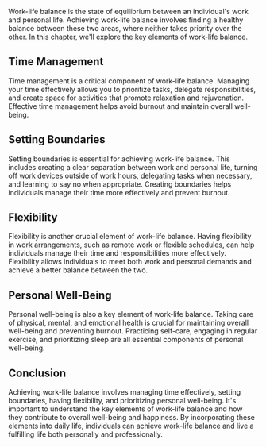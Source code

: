 
Work-life balance is the state of equilibrium between an individual's work and personal life. Achieving work-life balance involves finding a healthy balance between these two areas, where neither takes priority over the other. In this chapter, we'll explore the key elements of work-life balance.

Time Management
---------------

Time management is a critical component of work-life balance. Managing your time effectively allows you to prioritize tasks, delegate responsibilities, and create space for activities that promote relaxation and rejuvenation. Effective time management helps avoid burnout and maintain overall well-being.

Setting Boundaries
------------------

Setting boundaries is essential for achieving work-life balance. This includes creating a clear separation between work and personal life, turning off work devices outside of work hours, delegating tasks when necessary, and learning to say no when appropriate. Creating boundaries helps individuals manage their time more effectively and prevent burnout.

Flexibility
-----------

Flexibility is another crucial element of work-life balance. Having flexibility in work arrangements, such as remote work or flexible schedules, can help individuals manage their time and responsibilities more effectively. Flexibility allows individuals to meet both work and personal demands and achieve a better balance between the two.

Personal Well-Being
-------------------

Personal well-being is also a key element of work-life balance. Taking care of physical, mental, and emotional health is crucial for maintaining overall well-being and preventing burnout. Practicing self-care, engaging in regular exercise, and prioritizing sleep are all essential components of personal well-being.

Conclusion
----------

Achieving work-life balance involves managing time effectively, setting boundaries, having flexibility, and prioritizing personal well-being. It's important to understand the key elements of work-life balance and how they contribute to overall well-being and happiness. By incorporating these elements into daily life, individuals can achieve work-life balance and live a fulfilling life both personally and professionally.
